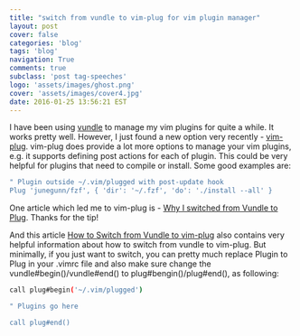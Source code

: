 ```yaml
---
title: "switch from vundle to vim-plug for vim plugin manager"
layout: post
cover: false
categories: 'blog'
tags: 'blog'
navigation: True
comments: true
subclass: 'post tag-speeches'
logo: 'assets/images/ghost.png'
cover: 'assets/images/cover4.jpg'
date: 2016-01-25 13:56:21 EST
---
```


I have been using [vundle](https://github.com/VundleVim/Vundle.vim) to manage my vim plugins for quite a while. It works pretty well. However, I just found a new option very recently - [vim-plug](https://github.com/junegunn/vim-plug). vim-plug does provide a lot more options to manage your vim plugins, e.g. it supports defining post actions for each of plugin. This could be very helpful for plugins that need to compile or install. Some good examples are:

```bash
" Plugin outside ~/.vim/plugged with post-update hook
Plug 'junegunn/fzf', { 'dir': '~/.fzf', 'do': './install --all' }
```

One article which led me to vim-plug is - [Why I switched from Vundle to Plug](https://jordaneldredge.com/blog/why-i-switched-from-vundle-to-plug/). Thanks for the tip!

And this article [How to Switch from Vundle to vim-plug](https://adam.garrett-harris.com/how-to-switch-from-vundle-to-vim-plug) also contains very helpful information about how to switch from vundle to vim-plug. But minimally, if you just want to switch, you can pretty much replace Plugin to Plug in your .vimrc file and also make sure change the vundle#begin()/vundle#end()  to plug#bengin()/plug#end(), as following:

```bash
call plug#begin('~/.vim/plugged')

" Plugins go here

call plug#end()
```
